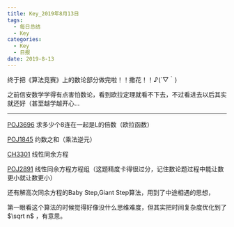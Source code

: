 ```yaml
---
title: Key_2019年8月13日
tags: 
  - 每日总结
  - Key
categories:
  - Key
  - 日报
date: 2019-8-13
---
```


终于把《算法竞赛》上的数论部分做完啦！！撒花！！♪(´▽｀)

<!-- more -->

之前信安数学学得有点害怕数论，看到欧拉定理就看不下去，不过看进去以后其实就还好（甚至越学越开心...

---

[POJ3696](https://vjudge.net/problem/POJ-3696)  求多少个8连在一起是L的倍数（欧拉函数）

[POJ1845](https://vjudge.net/problem/POJ-1845)  约数之和（乘法逆元）

[CH3301](https://www.acwing.com/problem/content/205/)  线性同余方程

[POJ2891](https://vjudge.net/problem/POJ-2891)  线性同余方程方程组（这题精度卡得很过分，记住数论题过程中能让数更小就让数更小）

还有解高次同余方程的Baby Step,Giant Step算法，用到了中途相遇的思想，

第一眼看这个算法的时候觉得好像没什么思维难度，但其实把时间复杂度优化到了$\sqrt n$ ，有意思。
